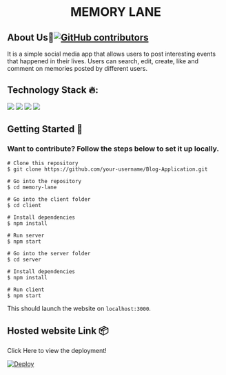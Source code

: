 <b><h1 align=center> MEMORY LANE </h1></b>
## <strong>About Us🚩[![GitHub contributors](https://img.shields.io/github/contributors/nikitakapoor1919/memory-lane.svg)](https://github.com/nikitakapoor1919/memory-lane/graphs/contributors/)</strong>

It is a simple social media app that allows users to post interesting events that happened in their lives. Users can search, edit, create, like and comment on memories posted by different users.

## <strong>Technology Stack 🔥:</strong>

<img src ="https://img.shields.io/badge/MongoDB-%234ea94b.svg?&style=for-the-badge&logo=mongodb&logoColor=white"/> <img src="https://img.shields.io/badge/express.js%20-%23404d59.svg?&style=for-the-badge"/> <img src="https://img.shields.io/badge/reactjs%20-61DAFB.svg?&style=for-the-badge&logo=react&logoColor=blue"/> <img src="https://img.shields.io/badge/node.js%20-%2343853D.svg?&style=for-the-badge&logo=node.js&logoColor=white"/> 

## <strong>Getting Started 🚀 </strong>
### Want to contribute? Follow the steps below to set it up locally.

```
# Clone this repository
$ git clone https://github.com/your-username/Blog-Application.git

# Go into the repository
$ cd memory-lane

# Go into the client folder
$ cd client

# Install dependencies
$ npm install

# Run server
$ npm start

# Go into the server folder
$ cd server

# Install dependencies
$ npm install

# Run client
$ npm start
```
This should launch the website on `localhost:3000`.

## <strong>Hosted website Link 📦 </strong>

Click Here to view the deployment!
 
[![Deploy](https://www.netlify.com/img/deploy/button.svg)](https://memory-lane-mern.netlify.app/)
